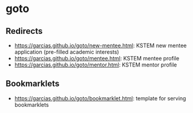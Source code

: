 # goto

## Redirects

- https://garcias.github.io/goto/new-mentee.html: KSTEM new mentee application (pre-filled academic interests)
- https://garcias.github.io/goto/mentee.html: KSTEM mentee profile
- https://garcias.github.io/goto/mentor.html: KSTEM mentor profile

## Bookmarklets

- https://garcias.github.io/goto/bookmarklet.html: template for serving bookmarklets
